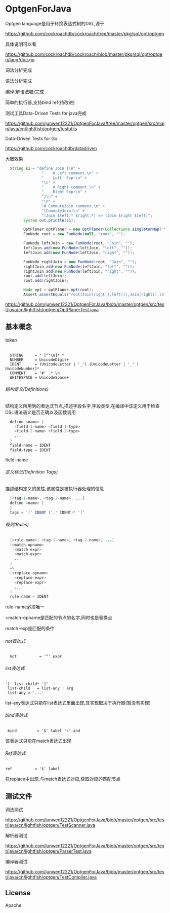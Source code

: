 # OptgenForJava

Optgen language是用于转换表达式树的DSL,源于

https://github.com/cockroachdb/cockroach/tree/master/pkg/sql/opt/optgen

具体说明可以看

https://github.com/cockroachdb/cockroach/blob/master/pkg/sql/opt/optgen/lang/doc.go

词法分析完成

语法分析完成

编译(解语法糖)完成

简单的执行器,支持bind ref(待改进)



测试工具Data-Driven Tests for java完成

https://github.com/junwen12221/OptgenForJava/tree/master/optgen/src/main/java/cn/lightfish/optgen/testutils

Data-Driven Tests for Go

https://github.com/cockroachdb/datadriven



大概效果

```java
  String s1 = "define Join {\n" +
                "    # Left comment.\n" +
                "    Left  Expr\n" +
                "\n" +
                "    # Right comment.\n" +
                "    Right Expr\n" +
                "}\n" +
                "\n" +
                "# CommuteJoin comment.\n" +
                "[CommuteJoin]\n" +
                "(Join $left:* $right:*) => (Join $right $left)";
        System.out.println(s1);

        OptPlaner optPlaner = new OptPlaner(Collections.singletonMap("test", s1),Collections.emptyMap(),Collections.emptyMap());
        FunNode root = new FunNode(null, "root", "");

        FunNode leftJoin = new FunNode(root, "Join", "");
        leftJoin.add(new FunNode(leftJoin, "left", ""));
        leftJoin.add(new FunNode(leftJoin, "right", ""));

        FunNode rightJoin = new FunNode(root, "Join", "");
        rightJoin.add(new FunNode(leftJoin, "left", ""));
        rightJoin.add(new FunNode(leftJoin, "right", ""));
        root.add(leftJoin);
        root.add(rightJoin);

        Node opt = optPlaner.opt(root);
        Assert.assertEquals("root(Join(right(),left()),Join(right(),left()))",opt.toString());
```

https://github.com/junwen12221/OptgenForJava/blob/master/optgen/src/test/java/cn/lightfish/optgen/OptPlanerTest.java

## 基本概念



###### token

```
  STRING     = " [^"\n]* "
  NUMBER     = UnicodeDigit+
  IDENT      = (UnicodeLetter | '_') (UnicodeLetter | '_' | UnicodeNumber)*
  COMMENT    = '#' .* \n
  WHITESPACE = UnicodeSpace+
```



###### 结构定义(Definitions)

结构定义所用到的表达式节点,描述字段名字,字段类型,在编译中该定义用于检查DSL语法语义是否正确以及函数调用

```java
  define <name> {
    <field-1-name> <field-1-type>
    <field-2-name> <field-2-type>
    ...
  }
  field-name = IDENT
  field-type = IDENT
```

  field-name 



###### 定义标记(Definition Tags)

描述结构定义的属性,该属性是被执行器处理的信息

```java
  [<tag-1-name>, <tag-2-name>, ...]
  define <name> {
  }
  tags = '[' IDENT (',' IDENT)* ']'

```



###### 规则(Rules)

```java
  [<rule-name>, <tag-1-name>, <tag-2-name>, ...]
  (<match-opname>
    <match-expr>
    <match-expr>
    ...
  )
  =>
  (<replace-opname>
    <replace-expr>
    <replace-expr>
    ...
  )
  rule-name = IDENT
```

rule-name必须唯一

<match-opname是匹配的节点的名字,同时也是替换点

match-exp是匹配的条件



###### not表达式

```
  not          = '^' expr
```



###### list表达式

```
'[' list-child* ']'
 list-child   = list-any | arg
 list-any = '...'
```

 list-any表达式只能在list表达式里面出现,其实现取决于执行器(暂没有实现)



###### bind表达式

```
 bind         = '$' label ':' and
```

该表达式只能在match表达式出现

  

###### Ref表达式

```
ref          = '$' label
```

在replace中出现,与match表达式对应,获取对应的匹配节点



## 测试文件

词法测试

https://github.com/junwen12221/OptgenForJava/blob/master/optgen/src/test/java/cn/lightfish/optgen/TestScanner.java

解析器测试

https://github.com/junwen12221/OptgenForJava/blob/master/optgen/src/test/java/cn/lightfish/optgen/ParserTest.java

编译器测试

https://github.com/junwen12221/OptgenForJava/blob/master/optgen/src/test/java/cn/lightfish/optgen/TestCompiler.java

## License

Apache